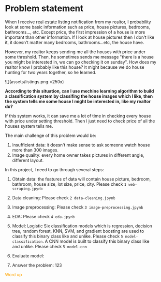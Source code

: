 # Problem statement

When I receive real estate listing notification from my realtor, I probability look at some basic information such as price, house pictures, bedrooms, bathrooms..., etc. Except price, the first impression of a house is more important than other information. If I look at house pictures then I don't like it, it doesn't matter many bedrooms, bathrooms...etc, the house have. 

However, my realtor keeps sending me all the houses with price under some threshold. Then, he sometimes sends me message "there is a house you might be interested in, we can go checking it on sunday". How does my realtor know I probably like this house? It might because we do house hunting for two years together, so he learned.

![](assets/listings.png =250x)

**According to this situation, can I use mechine learning algorithm to build a classification system by classifing the house images which I like, then the system tells me some house I might be interested in, like my realtor do?**

If this system works, it can save me a lot of time in checking every house with price under setting threshold. Then I just need to check price of all the houses system tells me.

The main challenge of this problem would be:

1. Insufficient data: it doesn't make sense to ask someone watch house more than 300 images.
2. Image quailty: every home owner takes pictures in different angle, different layout. 

In this project, I need to go through several steps:
1. Obtain data: the features of data will contain house picture, bedroom, bathroom, house size, lot size, price, city. Please check `1 web-scraping.jpynb`

2. Data cleaning: Please check `2 data-cleaning.jpynb`

3. Image preprocessing: Please check `3 image-preprocessing.jpynb`

4. EDA: Please check `4 eda.jpynb`

5. Model: Logistic Six classification models which is regression, decision tree, random forest, KNN, SVM, and gradient boosting are used to classify this binary class like and unlike. Please check `5 model-classification`. A CNN model is built to classify this binary class like and unlike. Please check `5 model-cnn`

6. Evaluate model:

7. Answer the problem: 123

<span style="color:orange;">Word up</span>



